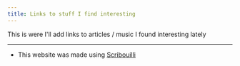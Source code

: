 ```yaml
---
title: Links to stuff I find interesting
---
```

This is were I'll add links to articles / music I found interesting lately


---

- This website was made using [Scribouilli](https://scribouilli.lechappeebelle.team/)